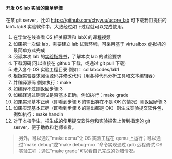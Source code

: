 #### 开发 OS lab 实验的简单步骤

在某 git server，比如 https://github.com/chyyuu/ucore_lab 可下载我们提供的 lab1~lab8 实验软件中，大致经过如下过程就可以完成使用。

1. 在学堂在线查看 OS 相关原理和 labX 的课程视频
1. 如果第一次做 lab，需要建立 lab 试验环境，可采用基于 virtualbox 虚拟机的最简单方式完成
1. 阅读本次 lab 的[实验指导书](http://objectkuan.gitbooks.io/ucore-docs/)，了解本次 lab 的试验要求
1. 下载源码(可以直接在 github 下载，或通过 git pull 下载)
1. 进入各个 OS 实验工程目录 例如： cd labcodes/lab1
1. 根据实验要求阅读源码并修改代码（用各种代码分析工具和文本编辑器）
1. 并编译源码 例如执行：make
1. 如编译不过则返回步骤 3
1. 如编译通过则测试是否基本正确，例如执行：make grade
1. 如果实现基本正确（即看到步骤 6 的输出存在不是 OK 的情况）则返回步骤 3
1. 如果实现基本正确（即看到步骤 6 的输出都是 OK）则生成实验提交软件包，例如执行：make handin
1. 对于本校学生，把生成的使用提交软件包和实验报告上传到指定的 git server，便于助教和老师查看。

> 另外，可以通过”make qemu”让 OS 实验工程在 qemu 上运行；可以通过”make debug”或“make debug-nox “命令实现通过 gdb 远程调试 OS 实验工程；通过"make grade"可以看自己完成的对错情况。
